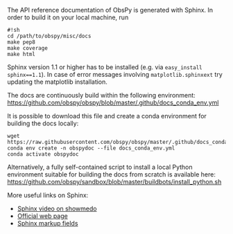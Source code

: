 The API reference documentation of ObsPy is generated with Sphinx. In order to build it on your local machine, run
```
#!sh
cd /path/to/obspy/misc/docs
make pep8
make coverage
make html
```

Sphinx version 1.1 or higher has to be installed (e.g. via ```easy_install sphinx==1.1```). In case of error messages involving ```matplotlib.sphinxext``` try updating the matplotlib installation.

The docs are continuously build within the following environment:
https://github.com/obspy/obspy/blob/master/.github/docs_conda_env.yml

It is possible to download this file and create a conda environment for building the docs locally:

```
wget https://raw.githubusercontent.com/obspy/obspy/master/.github/docs_conda_env.yml
conda env create -n obspydoc --file docs_conda_env.yml
conda activate obspydoc
```

Alternatively, a fully self-contained script to install a local Python environment suitable for building the docs from scratch is available here: https://github.com/obspy/sandbox/blob/master/buildbots/install_python.sh

More useful links on Sphinx:
 * [Sphinx video on showmedo](http://showmedo.com/videotutorials/video?name=2910020&fromSeriesID=291)
 * [Official web page](http://sphinx.pocoo.org)
 * [Sphinx markup fields](http://sphinx.pocoo.org/markup/desc.html?highlight=params#info-field-lists)